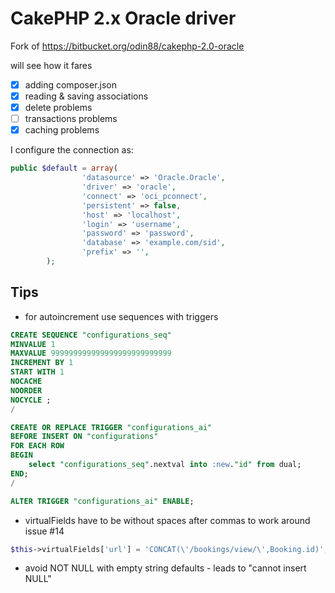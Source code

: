 # CakePHP 2.x Oracle driver
Fork of https://bitbucket.org/odin88/cakephp-2.0-oracle

will see how it fares

* [x] adding composer.json
* [x] reading & saving associations
* [x] delete problems
* [ ] transactions problems
* [x] caching problems

I configure the connection as:

```php
public $default = array(
                'datasource' => 'Oracle.Oracle',
                'driver' => 'oracle',
                'connect' => 'oci_pconnect',
                'persistent' => false,
                'host' => 'localhost',
                'login' => 'username',
                'password' => 'password',
                'database' => 'example.com/sid',
                'prefix' => '',
        );
```

## Tips

* for autoincrement use sequences with triggers

```sql
CREATE SEQUENCE "configurations_seq"
MINVALUE 1
MAXVALUE 999999999999999999999999999
INCREMENT BY 1
START WITH 1
NOCACHE
NOORDER
NOCYCLE ;
/

CREATE OR REPLACE TRIGGER "configurations_ai"
BEFORE INSERT ON "configurations"
FOR EACH ROW
BEGIN
	select "configurations_seq".nextval into :new."id" from dual;
END;
/

ALTER TRIGGER "configurations_ai" ENABLE;
```

* virtualFields have to be without spaces after commas to work around issue #14
```php
$this->virtualFields['url'] = 'CONCAT(\'/bookings/view/\',Booking.id)';
```

* avoid NOT NULL with empty string defaults - leads to "cannot insert NULL"
